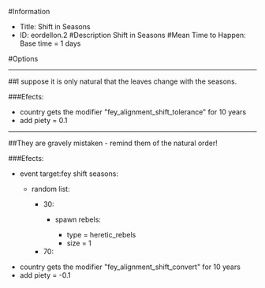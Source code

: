 #Information
 - Title: Shift in Seasons
 - ID: eordellon.2
#Description
Shift in Seasons
#Mean Time to Happen:
Base time = 1 days

#Options

___
##I suppose it is only natural that the leaves change with the seasons.

###Efects:<ul><li>country gets the modifier "fey_alignment_shift_tolerance" for 10 years</li><li>add piety = 0.1</li></ul>

___
##They are gravely mistaken - remind them of the natural order!

###Efects:<ul><li>event target:fey shift seasons:</li><ul><li>random list:</li><ul><li>30:</li><ul><li>spawn rebels:</li><ul><li>type = heretic_rebels</li><li>size = 1</li></ul></ul><li>70:</li><ul></ul></ul></ul><li>country gets the modifier "fey_alignment_shift_convert" for 10 years</li><li>add piety = -0.1</li></ul>
